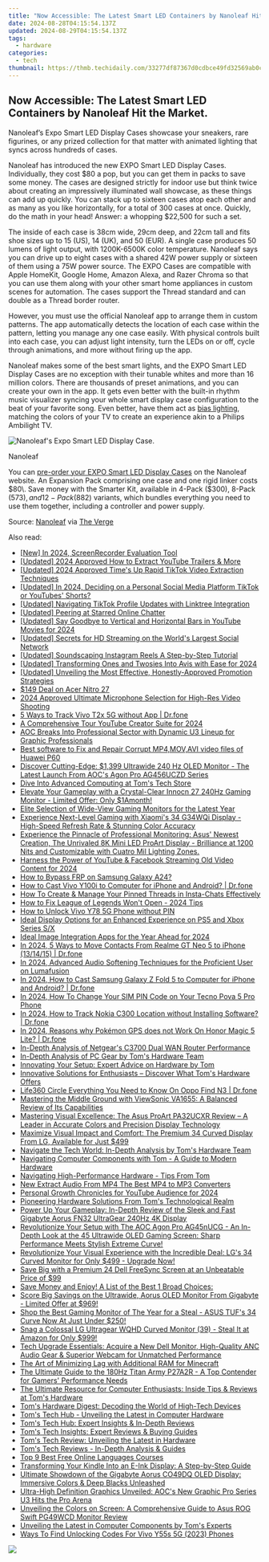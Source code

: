 ```yaml
---
title: "Now Accessible: The Latest Smart LED Containers by Nanoleaf Hit the Market."
date: 2024-08-28T04:15:54.137Z
updated: 2024-08-29T04:15:54.137Z
tags:
  - hardware
categories:
  - tech
thumbnail: https://thmb.techidaily.com/33277df87367d0cdbce49fd32569ab0c6e35402a20f9cd77a73d4dd6ae5bf66d.png
---
```


## Now Accessible: The Latest Smart LED Containers by Nanoleaf Hit the Market.

Nanoleaf’s Expo Smart LED Display Cases showcase your sneakers, rare figurines, or any prized collection for that matter with animated lighting that syncs across hundreds of cases.

 Nanoleaf has introduced the new EXPO Smart LED Display Cases. Individually, they cost $80 a pop, but you can get them in packs to save some money. The cases are designed strictly for indoor use but think twice about creating an impressively illuminated wall showcase, as these things can add up quickly. You can stack up to sixteen cases atop each other and as many as you like horizontally, for a total of 300 cases at once. Quickly, do the math in your head! Answer: a whopping $22,500 for such a set.

 The inside of each case is 38cm wide, 29cm deep, and 22cm tall and fits shoe sizes up to 15 (US), 14 (UK), and 50 (EUR). A single case produces 50 lumens of light output, with 1200K-6500K color temperature. Nanoleaf says you can drive up to eight cases with a shared 42W power supply or sixteen of them using a 75W power source. The EXPO Cases are compatible with Apple HomeKit, Google Home, Amazon Alexa, and Razer Chroma so that you can use them along with your other smart home appliances in custom scenes for automation. The cases support the Thread standard and can double as a Thread border router.

 However, you must use the official Nanoleaf app to arrange them in custom patterns. The app automatically detects the location of each case within the pattern, letting you manage any one case easily. With physical controls built into each case, you can adjust light intensity, turn the LEDs on or off, cycle through animations, and more without firing up the app.

 Nanoleaf makes some of the best smart lights, and the EXPO Smart LED Display Cases are no exception with their tunable whites and more than 16 million colors. There are thousands of preset animations, and you can create your own in the app. It gets even better with the built-in rhythm music visualizer syncing your whole smart display case configuration to the beat of your favorite song. Even better, have them act as [bias lighting](https://article-tips.techidaily.com/new-2024-approved-winning-strategies-elevating-win11-zoom-experience/), matching the colors of your TV to create an experience akin to a Philips Ambilight TV.

![Nanoleaf's Expo Smart LED Display Case.](https://static1.howtogeekimages.com/wordpress/wp-content/uploads/2024/08/nanoleaf-expo-smart-led-display-case-physical-buttons.jpg) 

Nanoleaf

 You can [pre-order your EXPO Smart LED Display Cases](https://www.anrdoezrs.net/links/3607085/type/dlg/sid/UUhtgUeUpU2004731/https://nanoleaf.me/en-US/products/?product=expo-case) on the Nanoleaf website. An Expansion Pack comprising one case and one rigid linker costs $80\. Save money with the Smarter Kit, available in 4-Pack ($300), 8-Pack ($573), and 12-Pack ($882) variants, which bundles everything you need to use them together, including a controller and power supply.

 Source: [Nanoleaf](https://www.anrdoezrs.net/links/3607085/type/dlg/sid/UUhtgUeUpU2004731/https://nanoleaf.me/en-US/products/?product=expo-case) via [The Verge](https://www.theverge.com/2024/8/8/24206331/nanoleaf-collectors-sneakers-expo-smart-display-case-toys)

<ins class="adsbygoogle"
     style="display:block"
     data-ad-format="autorelaxed"
     data-ad-client="ca-pub-7571918770474297"
     data-ad-slot="1223367746"></ins>



<ins class="adsbygoogle"
     style="display:block"
     data-ad-client="ca-pub-7571918770474297"
     data-ad-slot="8358498916"
     data-ad-format="auto"
     data-full-width-responsive="true"></ins>

<span class="atpl-alsoreadstyle">Also read:</span>
<div><ul>
<li><a href="https://screen-recording.techidaily.com/new-in-2024-screenrecorder-evaluation-tool/"><u>[New] In 2024, ScreenRecorder Evaluation Tool</u></a></li>
<li><a href="https://youtube-data.techidaily.com/ed-2024-approved-how-to-extract-youtube-trailers-and-more/"><u>[Updated] 2024 Approved  How to Extract YouTube Trailers & More</u></a></li>
<li><a href="https://tiktok-video-recordings.techidaily.com/updated-2024-approved-times-up-rapid-tiktok-video-extraction-techniques/"><u>[Updated] 2024 Approved  Time's Up  Rapid TikTok Video Extraction Techniques</u></a></li>
<li><a href="https://youtube-sure.techidaily.com/ed-in-2024-deciding-on-a-personal-social-media-platform-tiktok-or-youtubes-shorts/"><u>[Updated] In 2024, Deciding on a Personal Social Media Platform  TikTok or YouTubes' Shorts?</u></a></li>
<li><a href="https://fox-access.techidaily.com/updated-navigating-tiktok-profile-updates-with-linktree-integration/"><u>[Updated] Navigating TikTok Profile Updates with Linktree Integration</u></a></li>
<li><a href="https://facebook-record-videos.techidaily.com/updated-peering-at-starred-online-chatter/"><u>[Updated] Peering at Starred Online Chatter</u></a></li>
<li><a href="https://youtube-blog.techidaily.com/ed-say-goodbye-to-vertical-and-horizontal-bars-in-youtube-movies-for-2024/"><u>[Updated] Say Goodbye to Vertical and Horizontal Bars in YouTube Movies for 2024</u></a></li>
<li><a href="https://facebook-videos.techidaily.com/updated-secrets-for-hd-streaming-on-the-worlds-largest-social-network/"><u>[Updated] Secrets for HD Streaming on the World's Largest Social Network</u></a></li>
<li><a href="https://instagram-videos.techidaily.com/updated-soundscaping-instagram-reels-a-step-by-step-tutorial/"><u>[Updated] Soundscaping Instagram Reels  A Step-by-Step Tutorial</u></a></li>
<li><a href="https://youtube-webster.techidaily.com/ed-transforming-ones-and-twosies-into-avis-with-ease-for-2024/"><u>[Updated] Transforming Ones and Twosies Into Avis with Ease for 2024</u></a></li>
<li><a href="https://facebook-record-videos.techidaily.com/updated-unveiling-the-most-effective-honestly-approved-promotion-strategies/"><u>[Updated] Unveiling the Most Effective, Honestly-Approved Promotion Strategies</u></a></li>
<li><a href="https://hardware-reviews.techidaily.com/149-deal-on-acer-nitro-27/"><u>$149 Deal on Acer Nitro 27</u></a></li>
<li><a href="https://some-approaches.techidaily.com/2024-approved-ultimate-microphone-selection-for-high-res-video-shooting/"><u>2024 Approved  Ultimate Microphone Selection for High-Res Video Shooting</u></a></li>
<li><a href="https://android-location-track.techidaily.com/5-ways-to-track-vivo-t2x-5g-without-app-drfone-by-drfone-virtual-android/"><u>5 Ways to Track Vivo T2x 5G without App | Dr.fone</u></a></li>
<li><a href="https://youtube-videos.techidaily.com/a-comprehensive-tour-youtube-creator-suite-for-2024/"><u>A Comprehensive Tour  YouTube Creator Suite for 2024</u></a></li>
<li><a href="https://hardware-reviews.techidaily.com/aoc-breaks-into-professional-sector-with-dynamic-u3-lineup-for-graphic-professionals/"><u>AOC Breaks Into Professional Sector with Dynamic U3 Lineup for Graphic Professionals</u></a></li>
<li><a href="https://phone-solutions.techidaily.com/best-software-to-fix-and-repair-corrupt-mp4-mov-avi-video-files-of-huawei-p60-by-stellar-video-repair-mobile-video-repair/"><u>Best software to Fix and Repair Corrupt MP4,MOV,AVI video files of Huawei P60</u></a></li>
<li><a href="https://hardware-reviews.techidaily.com/discover-cutting-edge-1399-ultrawide-240-hz-oled-monitor-the-latest-launch-from-aocs-agon-pro-ag456uczd-series/"><u>Discover Cutting-Edge: $1,399 Ultrawide 240 Hz OLED Monitor - The Latest Launch From AOC's Agon Pro AG456UCZD Series</u></a></li>
<li><a href="https://hardware-reviews.techidaily.com/dive-into-advanced-computing-at-toms-tech-store/"><u>Dive Into Advanced Computing at Tom's Tech Store</u></a></li>
<li><a href="https://hardware-reviews.techidaily.com/1723862778136-elevate-your-gameplay-with-a-crystal-clear-innocn-27-240hz-gaming-monitor-limited-offer-only-1amonth/"><u>Elevate Your Gameplay with a Crystal-Clear Innocn 27 240Hz Gaming Monitor - Limited Offer: Only $1Amonth!</u></a></li>
<li><a href="https://hardware-reviews.techidaily.com/elite-selection-of-wide-view-gaming-monitors-for-the-latest-year/"><u>Elite Selection of Wide-View Gaming Monitors for the Latest Year</u></a></li>
<li><a href="https://hardware-reviews.techidaily.com/experience-next-level-gaming-with-xiaomis-34-g34wqi-display-high-speed-refresh-rate-and-stunning-color-accuracy/"><u>Experience Next-Level Gaming with Xiaomi's 34 G34WQi Display - High-Speed Refresh Rate & Stunning Color Accuracy</u></a></li>
<li><a href="https://hardware-reviews.techidaily.com/experience-the-pinnacle-of-professional-monitoring-asus-newest-creation-the-unrivaled-8k-mini-led-proart-display-brilliance-at-1200-nits-and-customizable-wi51/"><u>Experience the Pinnacle of Professional Monitoring: Asus' Newest Creation, The Unrivaled 8K Mini LED ProArt Display - Brilliance at 1200 Nits and Customizable with Cuatro Mil Lighting Zones.</u></a></li>
<li><a href="https://facebook-clips.techidaily.com/harness-the-power-of-youtube-and-facebook-streaming-old-video-content-for-2024/"><u>Harness the Power of YouTube & Facebook  Streaming Old Video Content for 2024</u></a></li>
<li><a href="https://android-frp.techidaily.com/how-to-bypass-frp-on-samsung-galaxy-a24-by-drfone-android/"><u>How to Bypass FRP on Samsung Galaxy A24?</u></a></li>
<li><a href="https://screen-mirror.techidaily.com/how-to-cast-vivo-y100i-to-computer-for-iphone-and-android-drfone-by-drfone-android/"><u>How to Cast Vivo Y100i to Computer for iPhone and Android? | Dr.fone</u></a></li>
<li><a href="https://tech-recovery.techidaily.com/how-to-create-and-manage-your-pinned-threads-in-insta-chats-effectively/"><u>How To Create & Manage Your Pinned Threads in Insta-Chats Effectively</u></a></li>
<li><a href="https://program-issues.techidaily.com/1722997938550-how-to-fix-league-of-legends-wont-open-2024-tips/"><u>How to Fix League of Legends Won't Open - 2024 Tips</u></a></li>
<li><a href="https://android-unlock.techidaily.com/how-to-unlock-vivo-y78-5g-phone-without-pin-by-drfone-android/"><u>How to Unlock Vivo Y78 5G Phone without PIN</u></a></li>
<li><a href="https://hardware-reviews.techidaily.com/ideal-display-options-for-an-enhanced-experience-on-ps5-and-xbox-series-sx/"><u>Ideal Display Options for an Enhanced Experience on PS5 and Xbox Series S/X</u></a></li>
<li><a href="https://some-knowledge.techidaily.com/ideal-image-integration-apps-for-the-year-ahead-for-2024/"><u>Ideal Image Integration Apps for the Year Ahead for 2024</u></a></li>
<li><a href="https://android-transfer.techidaily.com/in-2024-5-ways-to-move-contacts-from-realme-gt-neo-5-to-iphone-131415-drfone-by-drfone-transfer-from-android-transfer-from-android/"><u>In 2024, 5 Ways to Move Contacts From Realme GT Neo 5 to iPhone (13/14/15) | Dr.fone</u></a></li>
<li><a href="https://article-files.techidaily.com/in-2024-advanced-audio-softening-techniques-for-the-proficient-user-on-lumafusion/"><u>In 2024, Advanced Audio Softening Techniques for the Proficient User on Lumafusion</u></a></li>
<li><a href="https://screen-mirror.techidaily.com/in-2024-how-to-cast-samsung-galaxy-z-fold-5-to-computer-for-iphone-and-android-drfone-by-drfone-android/"><u>In 2024, How to Cast Samsung Galaxy Z Fold 5 to Computer for iPhone and Android? | Dr.fone</u></a></li>
<li><a href="https://sim-unlock.techidaily.com/in-2024-how-to-change-your-sim-pin-code-on-your-tecno-pova-5-pro-phone-by-drfone-android/"><u>In 2024, How To Change Your SIM PIN Code on Your Tecno Pova 5 Pro Phone</u></a></li>
<li><a href="https://android-location-track.techidaily.com/in-2024-how-to-track-nokia-c300-location-without-installing-software-drfone-by-drfone-virtual-android/"><u>In 2024, How to Track Nokia C300 Location without Installing Software? | Dr.fone</u></a></li>
<li><a href="https://pokemon-go-android.techidaily.com/in-2024-reasons-why-pokemon-gps-does-not-work-on-honor-magic-5-lite-drfone-by-drfone-virtual-android/"><u>In 2024, Reasons why Pokémon GPS does not Work On Honor Magic 5 Lite? | Dr.fone</u></a></li>
<li><a href="https://buynow-reviews.techidaily.com/in-depth-analysis-of-netgears-c3700-dual-wan-router-performance/"><u>In-Depth Analysis of Netgear's C3700 Dual WAN Router Performance</u></a></li>
<li><a href="https://hardware-reviews.techidaily.com/in-depth-analysis-of-pc-gear-by-toms-hardware-team/"><u>In-Depth Analysis of PC Gear by Tom's Hardware Team</u></a></li>
<li><a href="https://hardware-reviews.techidaily.com/innovating-your-setup-expert-advice-on-hardware-by-tom/"><u>Innovating Your Setup: Expert Advice on Hardware by Tom</u></a></li>
<li><a href="https://hardware-reviews.techidaily.com/innovative-solutions-for-enthusiasts-discover-what-toms-hardware-offers/"><u>Innovative Solutions for Enthusiasts – Discover What Tom's Hardware Offers</u></a></li>
<li><a href="https://fake-location.techidaily.com/life360-circle-everything-you-need-to-know-on-oppo-find-n3-drfone-by-drfone-virtual-android/"><u>Life360 Circle Everything You Need to Know On Oppo Find N3 | Dr.fone</u></a></li>
<li><a href="https://hardware-reviews.techidaily.com/mastering-the-middle-ground-with-viewsonic-va1655-a-balanced-review-of-its-capabilities/"><u>Mastering the Middle Ground with ViewSonic VA1655: A Balanced Review of Its Capabilities</u></a></li>
<li><a href="https://hardware-reviews.techidaily.com/mastering-visual-excellence-the-asus-proart-pa32ucxr-review-a-leader-in-accurate-colors-and-precision-display-technology/"><u>Mastering Visual Excellence: The Asus ProArt PA32UCXR Review – A Leader in Accurate Colors and Precision Display Technology</u></a></li>
<li><a href="https://hardware-reviews.techidaily.com/maximize-visual-impact-and-comfort-the-premium-34-curved-display-from-lg-available-for-just-499/"><u>Maximize Visual Impact and Comfort: The Premium 34 Curved Display From LG, Available for Just $499</u></a></li>
<li><a href="https://hardware-reviews.techidaily.com/navigate-the-tech-world-in-depth-analysis-by-toms-hardware-team/"><u>Navigate the Tech World: In-Depth Analysis by Tom's Hardware Team</u></a></li>
<li><a href="https://hardware-reviews.techidaily.com/navigating-computer-components-with-tom-a-guide-to-modern-hardware/"><u>Navigating Computer Components with Tom - A Guide to Modern Hardware</u></a></li>
<li><a href="https://hardware-reviews.techidaily.com/navigating-high-performance-hardware-tips-from-tom/"><u>Navigating High-Performance Hardware - Tips From Tom</u></a></li>
<li><a href="https://ai-vdieo-software.techidaily.com/new-extract-audio-from-mp4-the-best-mp4-to-mp3-converters/"><u>New Extract Audio From MP4 The Best MP4 to MP3 Converters</u></a></li>
<li><a href="https://facebook-video-footage.techidaily.com/personal-growth-chronicles-for-youtube-audience-for-2024/"><u>Personal Growth Chronicles for YouTube Audience for 2024</u></a></li>
<li><a href="https://hardware-reviews.techidaily.com/pioneering-hardware-solutions-from-toms-technological-realm/"><u>Pioneering Hardware Solutions From Tom's Technological Realm</u></a></li>
<li><a href="https://hardware-reviews.techidaily.com/power-up-your-gameplay-in-depth-review-of-the-sleek-and-fast-gigabyte-aorus-fn32-ultragear-240hz-4k-display/"><u>Power Up Your Gameplay: In-Depth Review of the Sleek and Fast Gigabyte Aorus FN32 UltraGear 240Hz 4K Display</u></a></li>
<li><a href="https://hardware-reviews.techidaily.com/revolutionize-your-setup-with-the-aoc-agon-pro-ag45nucg-an-in-depth-look-at-the-45-ultrawide-oled-gaming-screen-sharp-performance-meets-stylish-extreme-curv68/"><u>Revolutionize Your Setup with The AOC Agon Pro AG45nUCG - An In-Depth Look at the 45 Ultrawide OLED Gaming Screen: Sharp Performance Meets Stylish Extreme Curve!</u></a></li>
<li><a href="https://hardware-reviews.techidaily.com/revolutionize-your-visual-experience-with-the-incredible-deal-lgs-34-curved-monitor-for-only-499-upgrade-now/"><u>Revolutionize Your Visual Experience with the Incredible Deal: LG's 34 Curved Monitor for Only $499 - Upgrade Now!</u></a></li>
<li><a href="https://hardware-reviews.techidaily.com/save-big-with-a-premium-24-dell-freesync-screen-at-an-unbeatable-price-of-99/"><u>Save Big with a Premium 24 Dell FreeSync Screen at an Unbeatable Price of $99</u></a></li>
<li><a href="https://tech-recovery.techidaily.com/save-money-and-enjoy-a-list-of-the-best-1-broad-choices/"><u>Save Money and Enjoy! A List of the Best 1 Broad Choices:</u></a></li>
<li><a href="https://hardware-reviews.techidaily.com/score-big-savings-on-the-ultrawide-aorus-oled-monitor-from-gigabyte-limited-offer-at-969/"><u>Score Big Savings on the Ultrawide, Aorus OLED Monitor From Gigabyte - Limited Offer at $969!</u></a></li>
<li><a href="https://hardware-reviews.techidaily.com/shop-the-best-gaming-monitor-of-the-year-for-a-steal-asus-tufs-34-curve-now-at-just-under-250/"><u>Shop the Best Gaming Monitor of The Year for a Steal - ASUS TUF's 34 Curve Now At Just Under $250!</u></a></li>
<li><a href="https://hardware-reviews.techidaily.com/1723862752577-snag-a-colossal-lg-ultragear-wqhd-curved-monitor-39-steal-it-at-amazon-for-only-999/"><u>Snag a Colossal LG Ultragear WQHD Curved Monitor (39) - Steal It at Amazon for Only $999!</u></a></li>
<li><a href="https://buynow-tips.techidaily.com/tech-upgrade-essentials-acquire-a-new-dell-monitor-high-quality-anc-audio-gear-and-superior-webcam-for-unmatched-performance/"><u>Tech Upgrade Essentials: Acquire a New Dell Monitor, High-Quality ANC Audio Gear & Superior Webcam for Unmatched Performance</u></a></li>
<li><a href="https://screen-sharing-recording.techidaily.com/the-art-of-minimizing-lag-with-additional-ram-for-minecraft/"><u>The Art of Minimizing Lag with Additional RAM for Minecraft</u></a></li>
<li><a href="https://hardware-reviews.techidaily.com/the-ultimate-guide-to-the-180hz-titan-army-p27a2r-a-top-contender-for-gamers-performance-needs/"><u>The Ultimate Guide to the 180Hz Titan Army P27A2R - A Top Contender for Gamers' Performance Needs</u></a></li>
<li><a href="https://hardware-reviews.techidaily.com/the-ultimate-resource-for-computer-enthusiasts-inside-tips-and-reviews-at-toms-hardware/"><u>The Ultimate Resource for Computer Enthusiasts: Inside Tips & Reviews at Tom's Hardware</u></a></li>
<li><a href="https://hardware-reviews.techidaily.com/toms-hardware-digest-decoding-the-world-of-high-tech-devices/"><u>Tom's Hardware Digest: Decoding the World of High-Tech Devices</u></a></li>
<li><a href="https://hardware-reviews.techidaily.com/toms-tech-hub-unveiling-the-latest-in-computer-hardware-t17238628801779/"><u>Tom's Tech Hub - Unveiling the Latest in Computer Hardware</u></a></li>
<li><a href="https://hardware-reviews.techidaily.com/toms-tech-hub-expert-insights-and-in-depth-reviews/"><u>Tom's Tech Hub: Expert Insights & In-Depth Reviews</u></a></li>
<li><a href="https://hardware-reviews.techidaily.com/toms-tech-insights-expert-reviews-and-buying-guides/"><u>Tom's Tech Insights: Expert Reviews & Buying Guides</u></a></li>
<li><a href="https://hardware-reviews.techidaily.com/toms-tech-review-unveiling-the-latest-in-hardware/"><u>Tom's Tech Review: Unveiling the Latest in Hardware</u></a></li>
<li><a href="https://hardware-reviews.techidaily.com/toms-tech-reviews-in-depth-analysis-and-guides/"><u>Tom's Tech Reviews - In-Depth Analysis & Guides</u></a></li>
<li><a href="https://techno-recovery.techidaily.com/top-9-best-free-online-languages-courses/"><u>Top 9 Best Free Online Languages Courses</u></a></li>
<li><a href="https://hardware-reviews.techidaily.com/transforming-your-kindle-into-an-e-ink-display-a-step-by-step-guide/"><u>Transforming Your Kindle Into an E-Ink Display: A Step-by-Step Guide</u></a></li>
<li><a href="https://hardware-reviews.techidaily.com/ultimate-showdown-of-the-gigabyte-aorus-co49dq-oled-display-immersive-colors-and-deep-blacks-unleashed/"><u>Ultimate Showdown of the Gigabyte Aorus CO49DQ OLED Display: Immersive Colors & Deep Blacks Unleashed</u></a></li>
<li><a href="https://hardware-reviews.techidaily.com/ultra-high-definition-graphics-unveiled-aocs-new-graphic-pro-series-u3-hits-the-pro-arena/"><u>Ultra-High Definition Graphics Unveiled: AOC's New Graphic Pro Series U3 Hits the Pro Arena</u></a></li>
<li><a href="https://hardware-reviews.techidaily.com/unveiling-the-colors-on-screen-a-comprehensive-guide-to-asus-rog-swift-pg49wcd-monitor-review/"><u>Unveiling the Colors on Screen: A Comprehensive Guide to Asus ROG Swift PG49WCD Monitor Review</u></a></li>
<li><a href="https://hardware-reviews.techidaily.com/unveiling-the-latest-in-computer-components-by-toms-experts/"><u>Unveiling the Latest in Computer Components by Tom's Experts</u></a></li>
<li><a href="https://sim-unlock.techidaily.com/ways-to-find-unlocking-codes-for-vivo-y55s-5g-2023-phones-by-drfone-android/"><u>Ways To Find Unlocking Codes For Vivo Y55s 5G (2023) Phones</u></a></li>
</ul></div>

<!-- affiliate ads begin -->
<a href="https://store.advancedwebranking.com/order/checkout.php?PRODS=4715051&QTY=1&AFFILIATE=108875&CART=1"><img src="https://secure.avangate.com/images/merchant/14edc6ebfdae2e23bbed83d67f50e983/products/33_awr%20logo.png" border="0"></a>
<!-- affiliate ads end -->